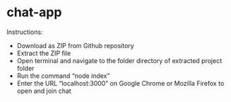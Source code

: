 # chat-app

Instructions:
- Download as ZIP from Github repository
- Extract the ZIP file
- Open terminal and navigate to the folder directory of extracted project folder
- Run the command “node index”
- Enter the URL “localhost:3000” on Google Chrome or Mozilla Firefox to open and join chat
